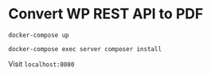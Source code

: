 # Convert WP REST API to PDF

`docker-compose up`

`docker-compose exec server composer install`

Visit `localhost:8080`